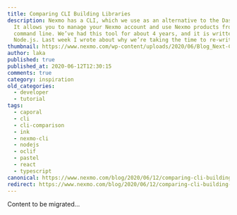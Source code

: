 ```yaml
---
title: Comparing CLI Building Libraries
description: Nexmo has a CLI, which we use as an alternative to the Dashboard.
  It allows you to manage your Nexmo account and use Nexmo products from the
  command line. We’ve had this tool for about 4 years, and it is written in
  Node.js. Last week I wrote about why we’re taking the time to re-write […]
thumbnail: https://www.nexmo.com/wp-content/uploads/2020/06/Blog_Next-CLI_Part2_1200x600.png
author: laka
published: true
published_at: 2020-06-12T12:30:15
comments: true
category: inspiration
old_categories:
  - developer
  - tutorial
tags:
  - caporal
  - cli
  - cli-comparison
  - ink
  - nexmo-cli
  - nodejs
  - oclif
  - pastel
  - react
  - typescript
canonical: https://www.nexmo.com/blog/2020/06/12/comparing-cli-building-libraries
redirect: https://www.nexmo.com/blog/2020/06/12/comparing-cli-building-libraries
---
```

Content to be migrated...